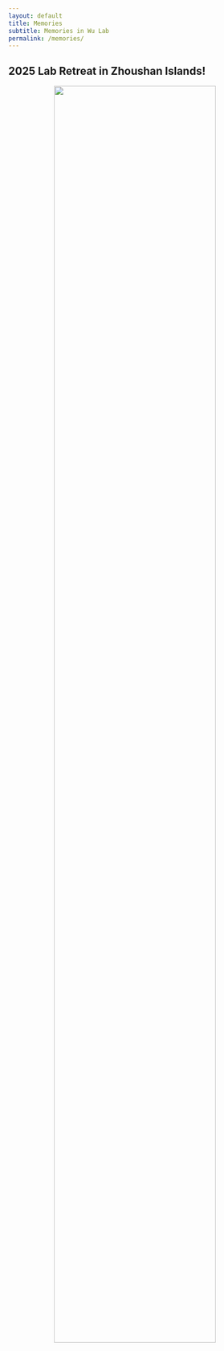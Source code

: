 ```yaml
---
layout: default
title: Memories
subtitle: Memories in Wu Lab
permalink: /memories/
---
```


## 2025 Lab Retreat in Zhoushan Islands!


<div align="center">
  <img src="/assets/img/memories/cover.jpg"  width="80%">
</div>
